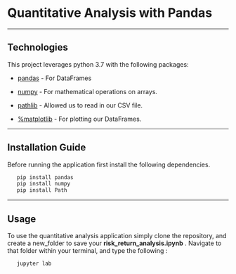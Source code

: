 # Quantitative Analysis with Pandas 

---

## Technologies

This project leverages python 3.7 with the following packages:

* [pandas](https://github.com/pandas-dev/pandas) - For DataFrames

* [numpy](https://github.com/numpy/numpy) - For mathematical operations on arrays.

* [pathlib](https://github.com/jazzband/pathlib2) - Allowed us to read in our CSV file. 

* [%matplotlib](https://github.com/matplotlib/matplotlib) - For plotting our DataFrames.

---

## Installation Guide

Before running the application first install the following dependencies.

```python
   pip install pandas
   pip install numpy
   pip install Path
```

---

## Usage

To use the quantitative analysis application simply clone the repository, and create a new_folder to save your **risk_return_analysis.ipynb** . Navigate to that folder within your terminal, and type the following :

```new_folder
   jupyter lab 
```
